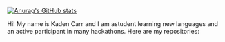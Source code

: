 [![Anurag's GitHub stats](https://github-readme-stats.vercel.app/api?username=Kccarr6022)](https://github.com/anuraghazra/github-readme-stats)

Hi! My name is Kaden Carr and I am astudent learning new languages and an active participant in many hackathons. Here are my repositories:
